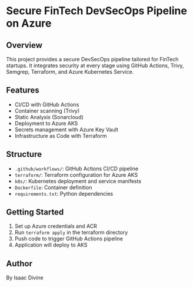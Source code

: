 # Secure FinTech DevSecOps Pipeline on Azure

## Overview
This project provides a secure DevSecOps pipeline tailored for FinTech startups. It integrates security at every stage using GitHub Actions, Trivy, Semgrep, Terraform, and Azure Kubernetes Service.

## Features
- CI/CD with GitHub Actions
- Container scanning (Trivy)
- Static Analysis (Sonarcloud)
- Deployment to Azure AKS
- Secrets management with Azure Key Vault
- Infrastructure as Code with Terraform

## Structure
- `.github/workflows/`: GitHub Actions CI/CD pipeline
- `terraform/`: Terraform configuration for Azure AKS
- `k8s/`: Kubernetes deployment and service manifests
- `Dockerfile`: Container definition
- `requirements.txt`: Python dependencies

## Getting Started
1. Set up Azure credentials and ACR
2. Run `terraform apply` in the terraform directory
3. Push code to trigger GitHub Actions pipeline
4. Application will deploy to AKS

## Author
By Isaac Divine

 
 
